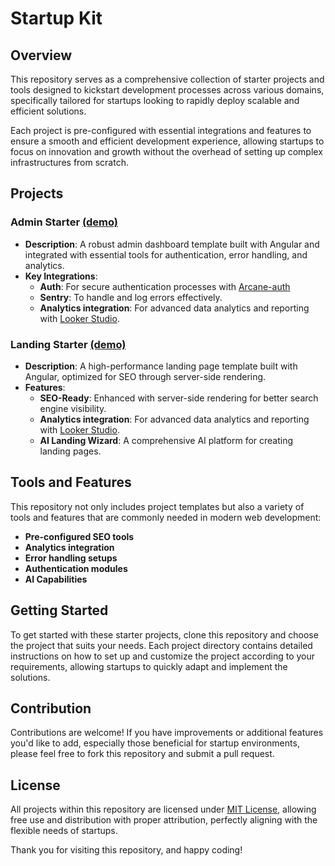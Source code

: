 # Startup Kit

## Overview

This repository serves as a comprehensive collection of starter projects and tools designed to kickstart development processes across various domains, specifically tailored for startups looking to rapidly deploy scalable and efficient solutions.

Each project is pre-configured with essential integrations and features to ensure a smooth and efficient development experience, allowing startups to focus on innovation and growth without the overhead of setting up complex infrastructures from scratch.

## Projects

### Admin Starter [(demo)]([https://github.com/luismdev/landing-starter](https://admin-starter-lac.vercel.app/auth/login))

- **Description**: A robust admin dashboard template built with Angular and integrated with essential tools for authentication, error handling, and analytics.
- **Key Integrations**:
  - **Auth**: For secure authentication processes with [Arcane-auth](https://github.com/arcane-auth/arcane-auth)
  - **Sentry**: To handle and log errors effectively.
  - **Analytics integration**: For advanced data analytics and reporting with [Looker Studio](https://looker.com/docs/studio).

### Landing Starter [(demo)]([https://github.com/luismdev/admin-starter](https://landing-starter-navy.vercel.app/landing))

- **Description**: A high-performance landing page template built with Angular, optimized for SEO through server-side rendering.
- **Features**:
  - **SEO-Ready**: Enhanced with server-side rendering for better search engine visibility.
  - **Analytics integration**: For advanced data analytics and reporting with [Looker Studio](https://looker.com/docs/studio).
  - **AI Landing Wizard**: A comprehensive AI platform for creating landing pages.

## Tools and Features

This repository not only includes project templates but also a variety of tools and features that are commonly needed in modern web development:

- **Pre-configured SEO tools**
- **Analytics integration**
- **Error handling setups**
- **Authentication modules**
- **AI Capabilities**

## Getting Started

To get started with these starter projects, clone this repository and choose the project that suits your needs. Each project directory contains detailed instructions on how to set up and customize the project according to your requirements, allowing startups to quickly adapt and implement the solutions.

## Contribution

Contributions are welcome! If you have improvements or additional features you'd like to add, especially those beneficial for startup environments, please feel free to fork this repository and submit a pull request.

## License

All projects within this repository are licensed under [MIT License](LICENSE.md), allowing free use and distribution with proper attribution, perfectly aligning with the flexible needs of startups.

Thank you for visiting this repository, and happy coding!
